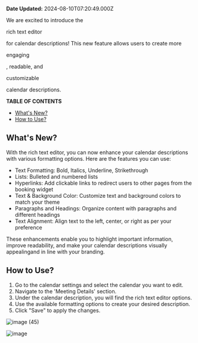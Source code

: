 **Date Updated:** 2024-08-10T07:20:49.000Z
  
  
We are excited to introduce the 

rich text editor 

for calendar descriptions! This new feature allows users to create more 

engaging

, readable, and 

customizable

calendar descriptions.

  
**TABLE OF CONTENTS**

* [What's New?](#What's-New?)
* [How to Use?](#How-to-Use?)

##   

## **What's New?**

With the rich text editor, you can now enhance your calendar descriptions with various formatting options. Here are the features you can use:

* Text Formatting: Bold, Italics, Underline, Strikethrough
* Lists: Bulleted and numbered lists
* Hyperlinks: Add clickable links to redirect users to other pages from the booking widget
* Text & Background Color: Customize text and background colors to match your theme
* Paragraphs and Headings: Organize content with paragraphs and different headings
* Text Alignment: Align text to the left, center, or right as per your preference

These enhancements enable you to highlight important information, improve readability, and make your calendar descriptions visually appealingand in line with your branding.

## **How to Use?**

1. Go to the calendar settings and select the calendar you want to edit.
2. Navigate to the 'Meeting Details' section.
3. Under the calendar description, you will find the rich text editor options.
4. Use the available formatting options to create your desired description.
5. Click "Save" to apply the changes.

  
![image (45)](https://s3.amazonaws.com/cdn.freshdesk.com/data/helpdesk/attachments/production/155030788534/original/KBEOrtsPqQR-CP_GGwvkX2QZWh18Y_m7Bw.jpeg?1723254458)

![image](https://s3.amazonaws.com/cdn.freshdesk.com/data/helpdesk/attachments/production/155030788535/original/0hDCbKJgYASAbpWDkiYzLfNn0sPqIS0f8g.jpeg?1723254458)

  